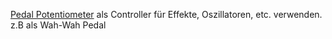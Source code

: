 [Pedal Potentiometer](https://www.adafruit.com/product/3739) als Controller für Effekte, Oszillatoren, etc. verwenden.
z.B als Wah-Wah Pedal